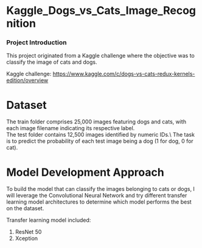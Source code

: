# Kaggle_Dogs_vs_Cats_Image_Recognition

### Project Introduction
This project originated from a Kaggle challenge where the objective was to classify the image of cats and dogs. 

Kaggle challenge: https://www.kaggle.com/c/dogs-vs-cats-redux-kernels-edition/overview

# Dataset
The train folder comprises 25,000 images featuring dogs and cats, with each image filename indicating its respective label. \
The test folder contains 12,500 images identified by numeric IDs.\ 
The task is to predict the probability of each test image being a dog (1 for dog, 0 for cat).

# Model Development Approach
To build the model that can classify the images belonging to cats or dogs, I will leverage the Convolutional Neural Network and try different transfer learning model architectures to determine which model performs the best on the dataset.

Transfer learning model included:
1. ResNet 50
2. Xception
